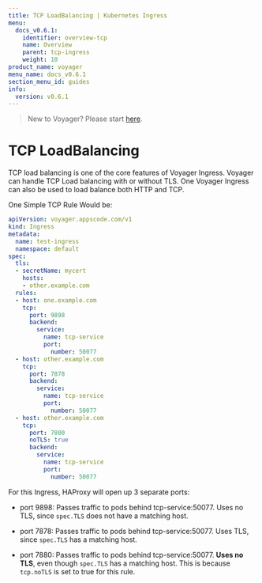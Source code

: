 ```yaml
---
title: TCP LoadBalancing | Kubernetes Ingress
menu:
  docs_v0.6.1:
    identifier: overview-tcp
    name: Overview
    parent: tcp-ingress
    weight: 10
product_name: voyager
menu_name: docs_v0.6.1
section_menu_id: guides
info:
  version: v0.6.1
---
```


> New to Voyager? Please start [here](/docs/v0.6.1/concepts/overview).

# TCP LoadBalancing

TCP load balancing is one of the core features of Voyager Ingress. Voyager can handle TCP Load balancing with or without TLS. One Voyager Ingress can also be used to load balance both HTTP and TCP.

One Simple TCP Rule Would be:

```yaml
apiVersion: voyager.appscode.com/v1
kind: Ingress
metadata:
  name: test-ingress
  namespace: default
spec:
  tls:
  - secretName: mycert
    hosts:
    - other.example.com
  rules:
  - host: one.example.com
    tcp:
      port: 9898
      backend:
        service:
          name: tcp-service
          port:
            number: 50077
  - host: other.example.com
    tcp:
      port: 7878
      backend:
        service:
          name: tcp-service
          port:
            number: 50077
  - host: other.example.com
    tcp:
      port: 7800
      noTLS: true
      backend:
        service:
          name: tcp-service
          port:
            number: 50077
```

For this Ingress, HAProxy will open up 3 separate ports:
- port 9898: Passes traffic to pods behind tcp-service:50077. Uses no TLS, since `spec.TLS` does not have a matching host.

- port 7878: Passes traffic to pods behind tcp-service:50077. Uses TLS, since `spec.TLS` has a matching host.

- port 7880: Passes traffic to pods behind tcp-service:50077. __Uses no TLS__, even though `spec.TLS` has a matching host. This is because `tcp.noTLS` is set to true for this rule.
